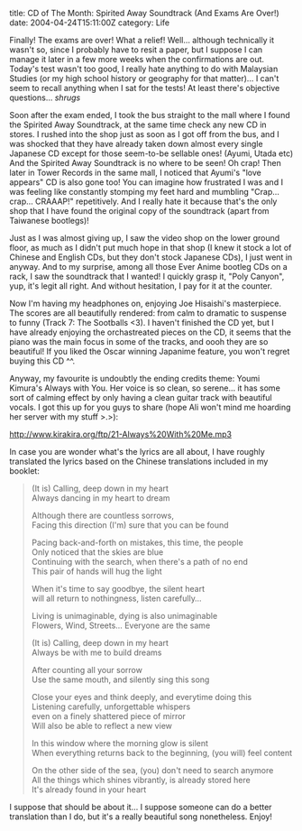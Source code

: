 title: CD of The Month: Spirited Away Soundtrack (And Exams Are Over!)
date: 2004-04-24T15:11:00Z
category: Life

Finally! The exams are over! What a relief! Well… although technically it wasn't so, since I probably have to resit a paper, but I suppose I can manage it later in a few more weeks when the confirmations are out. Today's test wasn't too good, I really hate anything to do with Malaysian Studies (or my high school history or geography for that matter)… I can't seem to recall anything when I sat for the tests! At least there's objective questions… *shrugs*

Soon after the exam ended, I took the bus straight to the mall where I found the Spirited Away Soundtrack, at the same time check any new CD in stores. I rushed into the shop just as soon as I got off from the bus, and I was shocked that they have already taken down almost every single Japanese CD except for those seem-to-be sellable ones! (Ayumi, Utada etc) And the Spirited Away Soundtrack is no where to be seen! Oh crap! Then later in Tower Records in the same mall, I noticed that Ayumi's "love appears" CD is also gone too! You can imagine how frustrated I was and I was feeling like constantly stomping my feet hard and mumbling "Crap… crap… CRAAAP!" repetitively. And I really hate it because that's the only shop that I have found the original copy of the soundtrack (apart from Taiwanese bootlegs)!

Just as I was almost giving up, I saw the video shop on the lower ground floor, as much as I didn't put much hope in that shop (I knew it stock a lot of Chinese and English CDs, but they don't stock Japanese CDs), I just went in anyway. And to my surprise, among all those Ever Anime bootleg CDs on a rack, I saw the soundtrack that I wanted! I quickly grasp it, "Poly Canyon", yup, it's legit all right. And without hesitation, I pay for it at the counter.

Now I'm having my headphones on, enjoying Joe Hisaishi's masterpiece. The scores are all beautifully rendered: from calm to dramatic to suspense to funny (Track 7: The Sootballs <3). I haven't finished the CD yet, but I have already enjoying the orchastreated pieces on the CD, it seems that the piano was the main focus in some of the tracks, and oooh they are so beautiful! If you liked the Oscar winning Japanime feature, you won't regret buying this CD ^^.

Anyway, my favourite is undoubtly the ending credits theme: Youmi Kimura's Always with You. Her voice is so clean, so serene… it has some sort of calming effect by only having a clean guitar track with beautiful vocals. I got this up for you guys to share (hope Ali won't mind me hoarding her server with my stuff >.>):

http://www.kirakira.org/ftp/21-Always%20With%20Me.mp3

In case you are wonder what's the lyrics are all about, I have roughly translated the lyrics based on the Chinese translations included in my booklet:

> (It is) Calling, deep down in my heart  
> Always dancing in my heart to dream
> 
> Although there are countless sorrows,  
> Facing this direction (I'm) sure that you can be found
> 
> Pacing back-and-forth on mistakes, this time, the people  
> Only noticed that the skies are blue  
> Continuing with the search, when there's a path of no end  
> This pair of hands will hug the light
> 
> When it's time to say goodbye, the silent heart  
> will all return to nothingness, listen carefully…
> 
> Living is unimaginable, dying is also unimaginable  
> Flowers, Wind, Streets… Everyone are the same
> 
> (It is) Calling, deep down in my heart  
> Always be with me to build dreams
> 
> After counting all your sorrow  
> Use the same mouth, and silently sing this song
> 
> Close your eyes and think deeply, and everytime doing this  
> Listening carefully, unforgettable whispers  
> even on a finely shattered piece of mirror  
> Will also be able to reflect a new view
> 
> In this window where the morning glow is silent  
> When everything returns back to the beginning, (you will) feel content
> 
> On the other side of the sea, (you) don't need to search anymore  
> All the things which shines vibrantly, is already stored here  
> It's already found in your heart

I suppose that should be about it… I suppose someone can do a better translation than I do, but it's a really beautiful song nonetheless. Enjoy!
